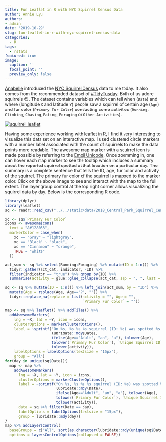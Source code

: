 ```yaml
---
title: Fun Leaflet in R with NYC Squirrel Census Data
author: Annie Lyu
authors: 
- admin
date: '2019-10-29'
slug: fun-leaflet-in-r-with-nyc-squirrel-census-data
categories:
  - R
tags:
  - rstats
featured: true
image:
  caption: ''
  focal_point: ''
  preview_only: false
---
```


[Anabelle](https://anabelleetmarion.fr/index.php/about-me/) introduced the [NYC Squirrel Census](https://data.cityofnewyork.us/Environment/2018-Central-Park-Squirrel-Census-Squirrel-Data/vfnx-vebw) data to me today. It also comes from the recommended dataset of [#TidyTusday](https://github.com/rfordatascience/tidytuesday). Both of us adore squirrels :heart_eyes:. The dataset contains variables which can tell when (`Date`) and where (longitude `X` and latitude `Y`) people saw a squirrel of certain age (`Age`) and fur color (`Primary Fur Color`) conducting some activities (`Running`, `Climbing`, `Chasing`, `Eating`, `Foraging` or `Other Activities`).

[![squirrel_leaflet](/img/squirrel_leaflet.png)](/files/maps/squirrels_nyc.html)

Having some experience working with [leaflet](https://rstudio.github.io/leaflet/) in R, I find it very interesting to visualize this data set on an interactive map. I used clustered circle markers with a number label associated with the count of squirrels to make the data points more readable. The awesome map marker with a squirrel icon is made possible by referring to the [Emoji Unicode](https://www.w3schools.com/charsets/ref_emoji.asp). Once zoomming in, one can hover each map marker to see the tooltip which includes a summary about the reported squirrel spotted at that location on a particular day. The summary is a complete sentence that tells the ID, age, fur color and activity of the squirrel. The primary fur color of the squirrel is mapped to the marker color. Click on the above image to see and interact with the map to the full extent. The layer group control at the top right corner allows visualizing the squirrel data by day. Below is the corresponding R code. 


```r
library(dplyr)
library(leaflet)
sq <- readr::read_csv("../../static/data/2018_Central_Park_Squirrel_Census_-_Squirrel_Data.csv")

xc <- sq$`Primary Fur Color`
icons <- awesomeIcons(
  text = "&#128063",
  markerColor = case_when(
    xc == "Gray" ~ "lightgray",
    xc == "Black" ~ "black",
    xc == "Cinnamon" ~ "orange",
    TRUE ~ "white"
  ))

act_sum <- sq %>% select(Running:Foraging) %>% mutate(ID = 1:n()) %>% 
  tidyr::gather(act_cat, indicator, -ID) %>%  
  filter(indicator == "true") %>% group_by(ID) %>%
  summarise(activity = glue::glue_collapse(act_cat, sep = ", ", last = " and ")) 

sq <- sq %>% mutate(ID = 1:n()) %>% left_join(act_sum, by = "ID") %>%
  mutate(Age = replace(Age, Age=="?", "")) %>% 
  tidyr::replace_na(replace = list(activity = "", Age = "",
                                   `Primary Fur Color` = "")) 

map <- sq %>% leaflet() %>% addTiles() %>%
  addAwesomeMarkers(
    lng = ~X, lat = ~Y, icon = icons,
    clusterOptions = markerClusterOptions(),
    label = ~sprintf("On %s, %s %s %s squirrel (ID: %s) was spotted %s here.",
                     lubridate::mdy(Date), 
                     ifelse(Age=="Adult", "an", "a"), tolower(Age),
                     tolower(`Primary Fur Color`), `Unique Squirrel ID`, 
                     tolower(activity)),
    labelOptions = labelOptions(textsize = "15px"),
    group = "All")
for(day in unique(sq$Date)){
  map <- map %>% 
    addAwesomeMarkers(
      lng = ~X, lat = ~Y, icon = icons,
      clusterOptions = markerClusterOptions(),
      label = ~sprintf("On %s, %s %s %s squirrel (ID: %s) was spotted %s here.",
                       lubridate::mdy(Date), 
                       ifelse(Age=="Adult", "an", "a"), tolower(Age),
                       tolower(`Primary Fur Color`), `Unique Squirrel ID`, 
                       tolower(activity)),
      data = sq %>% filter(Date == day),
      labelOptions = labelOptions(textsize = "15px"),
      group = lubridate::mdy(day))
}
map %>% addLayersControl(
  baseGroups = c("All", sort(as.character(lubridate::mdy(unique(sq$Date))))),
  options = layersControlOptions(collapsed = FALSE))
```


